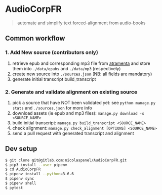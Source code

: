 # AudioCorpFR
> automate and simplify text forced-alignment from audio-books

## Common workflow

### 1. Add New source (contributors only)

1. retrieve epub and corresponding mp3 file from [atramenta](atramenta.net/audiobooks) and store them into `./data/epubs` and `./data/mp3` (respectively)
2. create new source into `./sources.json` (NB: all fields are mandatory)
3. generate initial transcript build_transcript


### 2. Generate and validate alignment on existing source

1. pick a source that have NOT been validated yet: see `python manage.py stats` and `./sources.json` for more info
2. download assets (ie epub and mp3 files): `manage.py download -s <SOURCE_NAME>`
3. build initial transcript: `manage.py build_transcript <SOURCE_NAME>`
4. check alignment: `manage.py check_alignment [OPTIONS] <SOURCE_NAME>`
5. send a pull request with generated transcript and alignment

## Dev setup 

```sh
$ git clone git@gitlab.com:nicolaspanel/AudioCorpFR.git
$ pip3 install --user pipenv
$ cd AudioCorpFR
$ pipenv install --python=3.6.6
$ pipenv sync
$ pipenv shell
$ pytest
```